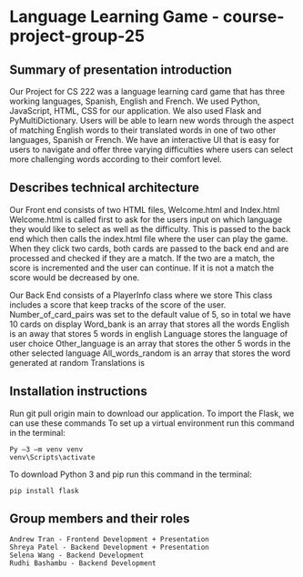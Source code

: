 # Language Learning Game - course-project-group-25

## Summary of presentation introduction
Our Project for CS 222 was a language learning card game that has three working languages, Spanish, English and French. We used Python, JavaScript, HTML, CSS for our application. We also used Flask and PyMultiDictionary.  Users will be able to learn new words through the aspect of matching English words to their translated words in one of two other languages, Spanish or French. We have an interactive UI that is easy for users to navigate and offer three varying difficulties where users can select more challenging words according to  their comfort level. 

## Describes technical architecture
Our Front end consists of two HTML files, Welcome.html and Index.html  Welcome.html is called first to ask for the users input on which language they would like to select as well as the difficulty. This is passed to the back end which then calls the index.html file where the user can play the game. When they click two cards, both cards are passed to the back end and are processed and checked if they are a match. If the two are a match, the score is incremented and the user can continue. If it is not a match the score would be decreased by one. 


Our Back End consists of a PlayerInfo class where we store 
This class includes a score that keep tracks of the score of the user.
Number_of_card_pairs was set to the default value of 5, so in total we have 10 cards on display
Word_bank is an array that stores all the words
English is an away that stores 5 words in english
Language stores the language of  user choice
Other_language is an array that stores the other 5 words in the other selected language
All_words_random is an array that stores the word generated at random
Translations is 

## Installation instructions
Run git pull origin main to download our application. 
To import the Flask, we can use these commands
To set up a virtual environment run this command in the terminal: 
```
Py –3 –m venv venv 
venv\Scripts\activate 
```

To download Python 3 and pip run this command in the terminal:   
```
pip install flask
```



## Group members and their roles
```
Andrew Tran - Frontend Development + Presentation
Shreya Patel - Backend Development + Presentation
Selena Wang - Backend Development
Rudhi Bashambu - Backend Development
```

